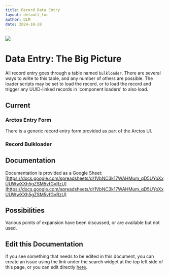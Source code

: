 ```yaml
---
title: Record Data Entry
layout: default_toc
author: DLM
date: 2024-10-28
---
```


![](https://raw.githubusercontent.com/ArctosDB/documentation-wiki/gh-pages/tutorial_images/Bear%20Work%20in%20Progress.JPG)

# Data Entry: The Big Picture


All record entry goes through a table named ``bulkloader``. There are several ways to write to this table, and any number of others are possible. The loader scripts may be set to load the record, or to load the record and trigger any UUID-linked records in 'component loaders' to also load.


## Current

### Arctos Entry Form

There is a generic record entry form provided as part of the Arctos UI.

### Record Bulkloader

## Documentation

Documentation is provided as a Google Sheet: [https://docs.google.com/spreadsheets/d/1VbNC3k17WAHMum_qD5UYoXxUUWwXXh5gZSM5vfGvRzU](https://docs.google.com/spreadsheets/d/1VbNC3k17WAHMum_qD5UYoXxUUWwXXh5gZSM5vfGvRzU)

## Possibilities

Various points of expansion have been discussed, or are available but not used.

## Edit this Documentation

If you see something that needs to be edited in this document, you can create an issue using the link under the search widget at the top left side of this page, or you can edit directly [here](https://github.com/ArctosDB/documentation-wiki/edit/gh-pages/_how_to/data_entry.markdown).